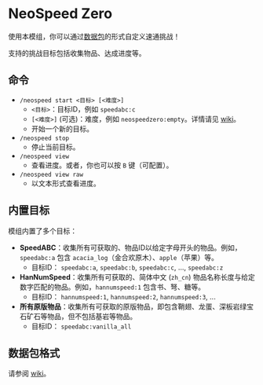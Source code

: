 # NeoSpeed Zero

使用本模组，你可以通过[数据包](https://zh.minecraft.wiki/w/数据包)的形式自定义速通挑战！

支持的挑战目标包括收集物品、达成进度等。

<!-- bilibili-video https://www.bilibili.com/video/BV1jH8qzZEzs -->

## 命令

*   `/neospeed start <目标> [<难度>]`
    *   `<目标>`：目标ID，例如 `speedabc:c`
    *   `[<难度>]` (可选)：难度，例如 `neospeedzero:empty`。详情请见 [wiki](https://ns0.7c7.icu/#/zh/difficulty)。
    *   开始一个新的目标。
*   `/neospeed stop`
    *   停止当前目标。
*   `/neospeed view`
    *   查看进度。或者，你也可以按 `B` 键（可配置）。
*   `/neospeed view raw`
    *   以文本形式查看进度。

## 内置目标

模组内置了多个目标：

*   **SpeedABC**：收集所有可获取的、物品ID以给定字母开头的物品。例如，`speedabc:a` 包含 `acacia_log`（金合欢原木）、`apple`（苹果）等。
    *   目标ID： `speedabc:a`, `speedabc:b`, `speedabc:c`, ..., `speedabc:z`
*   **HanNumSpeed**：收集所有可获取的、简体中文 (`zh_cn`) 物品名称长度与给定数字匹配的物品。例如，`hannumspeed:1` 包含书、弩、糖等。
    *   目标ID： `hannumspeed:1`, `hannumspeed:2`, `hannumspeed:3`, ...
*   **所有原版物品**：收集所有可获取的原版物品，即包含鞘翅、龙蛋、深板岩绿宝石矿石等物品，但不包括基岩等物品。
    *   目标ID： `speedabc:vanilla_all`

## 数据包格式

请参阅 [wiki](https://ns0.7c7.icu/#/zh/goal)。
